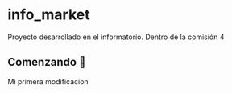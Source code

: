 # info_market
Proyecto desarrollado en el informatorio. Dentro de la comisión 4

## Comenzando 🚀
Mi primera modificacion
